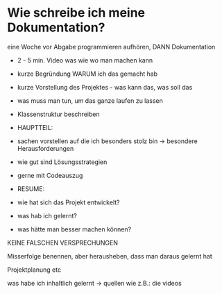 # Wie schreibe ich meine Dokumentation?

eine Woche vor Abgabe programmieren aufhören, DANN Dokumentation
* 2 - 5 min. Video was wie wo man machen kann

* kurze Begründung WARUM ich das gemacht hab
* kurze Vorstellung des Projektes - was kann das, was soll das
* was muss man tun, um das ganze laufen zu lassen
* Klassenstruktur beschreiben
* HAUPTTEIL:
* sachen vorstellen auf die ich besonders stolz bin -> besondere Herausforderungen
* wie gut sind Lösungsstrategien
* gerne mit Codeauszug
* RESUME:
* wie hat sich das Projekt entwickelt?
* was hab ich gelernt?
* was hätte man besser machen können?


KEINE FALSCHEN VERSPRECHUNGEN

Misserfolge benennen, aber herausheben, dass man daraus gelernt hat

Projektplanung etc

was habe ich inhaltlich gelernt
-> quellen wie z.B.: die videos